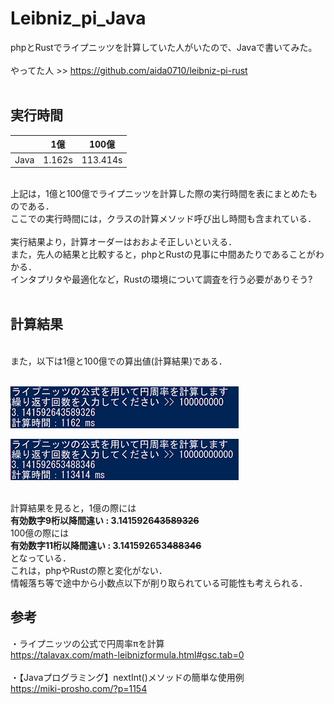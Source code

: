 # Leibniz_pi_Java
phpとRustでライプニッツを計算していた人がいたので、Javaで書いてみた。<br>
<br>
やってた人 >> https://github.com/aida0710/leibniz-pi-rust<br>
<br>
## 実行時間

|       | 1億     | 100億     |
|-------|---------|-----------|
| Java  | 1.162s  | 113.414s  |

<br>
上記は，1億と100億でライプニッツを計算した際の実行時間を表にまとめたものである．<br>
ここでの実行時間には，クラスの計算メソッド呼び出し時間も含まれている．<br>
<br>
実行結果より，計算オーダーはおおよそ正しいといえる．<br>
また，先人の結果と比較すると，phpとRustの見事に中間あたりであることがわかる．<br>
インタプリタや最適化など，Rustの環境について調査を行う必要がありそう?<br>
<br>

## 計算結果

<br>また，以下は1億と100億での算出値(計算結果)である．<br>
<br>

![実行結果](result_1.png "実行結果")



![実行結果](result_100.png "実行結果")

<br>
計算結果を見ると，1億の際には<br>
<b>有効数字9桁以降間違い  : 3.1415926<s>43589326</s></b><br>
100億の際には<br>
<b>有効数字11桁以降間違い : 3.141592653<s>488346</s></b><br>
となっている．<br>
これは，phpやRustの際と変化がない．<br>
情報落ち等で途中から小数点以下が削り取られている可能性も考えられる．<br>

## 参考

・ライプニッツの公式で円周率πを計算<br>
https://talavax.com/math-leibnizformula.html#gsc.tab=0<br>
<br>
・【Javaプログラミング】nextInt()メソッドの簡単な使用例<br>
https://miki-prosho.com/?p=1154<br>
<br>
